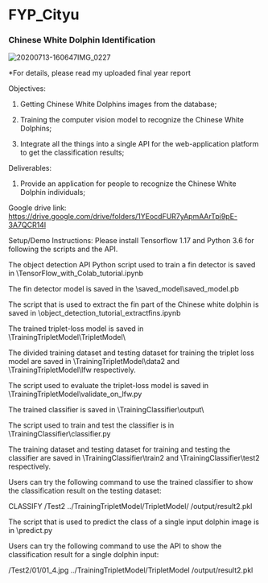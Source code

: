 # FYP_Cityu

<H3> Chinese White Dolphin Identification </H3>

![20200713-160647IMG_0227](https://user-images.githubusercontent.com/42562789/169713043-c39a8455-c5c8-4f88-90b8-7664dd0b949c.JPG)

*For details, please read my uploaded final year report

Objectives:
1. Getting Chinese White Dolphins images from the database;

2. Training the computer vision model to recognize the Chinese White Dolphins;

3. Integrate all the things into a single API for the web-application platform to get the classification results;

Deliverables:
1. Provide an application for people to recognize the Chinese White Dolphin individuals;

Google drive link:
https://drive.google.com/drive/folders/1YEocdFUR7yApmAArTpi9pE-3A7QCR14l

Setup/Demo Instructions:
Please install Tensorflow 1.17 and Python 3.6 for following the scripts and the API.

The object detection API Python script used to train a fin detector is saved in \TensorFlow_with_Colab_tutorial.ipynb

The fin detector model is saved in the \saved_model\saved_model.pb

The script that is used to extract the fin part of the Chinese white dolphin is saved in \object_detection_tutorial_extractfins.ipynb

The trained triplet-loss model is saved in \TrainingTripletModel\TripletModel\

The divided training dataset and testing dataset for training the triplet loss model are saved in \TrainingTripletModel\data2 and \TrainingTripletModel\lfw respectively.

The script used to evaluate the triplet-loss model is saved in \TrainingTripletModel\validate_on_lfw.py

The trained classifier is saved in \TrainingClassifier\output\

The script used to train and test the classifier is in \TrainingClassifier\classifier.py

The training dataset and testing dataset for training and testing the classifier are saved in \TrainingClassifier\train2 and \TrainingClassifier\test2 respectively.

Users can try the following command to use the trained classifier to show the classification result on the testing dataset:

CLASSIFY /Test2 ../TrainingTripletModel/TripletModel/ /output/result2.pkl 

The script that is used to predict the class of a single input dolphin image is in \predict.py

Users can try the following command to use the API to show the classification result for a single dolphin input:

/Test2/01/01_4.jpg  ../TrainingTripletModel/TripletModel /output/result2.pkl 

